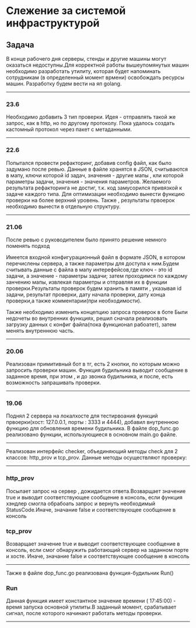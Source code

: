 
# Слежение за системой инфраструктурой
## Задача
В конце рабочего дня серверы, стенды и другие машины могут оказаться недоступны.Для корректной работы вышеупомянутых машин необходимо разработать утилиту, которая будет напоминать сотрудникам (в определенный момент врмени) освобождать ресурсы машин. Разработку будем вести на яп golang. 
___
### 23.6
Необходимо добавить 3 тип проверки. Идея - отправлять такой же запрос, как в http, но по другому протоколу.
Пока удалось создать кастомный протокол через пакет с  метаданными.
___
### 22.6
Попытался провести рефакторинг, добавив config файл, как было задумано после ревью. Данные в файле хранятся в JSON, считываются в мапу, ключи которой id задач, значения - другие мапы , кли которой параметры задачи, значения - значения параметров. Желаемого результата рефакторинга не достиг, т.к. код замусорился привязкой к задаче каждого типа. Для оптимизации необходимо вынести функцию проверки на более верхний уровень. Также , результаты првоерок необходимо вынести в отдельную структуру.
___
### 21.06
После ревью с руководителем  было принято решение немного поменять подход

Имеется входной конфигурационный файл в формате JSON, в котором перечислены сервера, а также параметры для доступа к ним.Будем считывать данные с файла в мапу интерефейсов,где ключ - это id задачи, а значение - параметры задачи; затем проходимся по каждому занчению мапы, извлекая параметры и отправляя их в функции проверки.Результаты проверок будем хранить в памяти , указывая id задачи, результат проверки, дату начала проверки, дату конца проверки,а также комментарии(при необходимости).

Также необходимо изменить концепцию запроса проверок в боте
Были недочеты во внутренних функциях, решил сначала реализовать загрузку данных с конфиг файла(пока функционал рабоатет), затем менять внутреннюю часть.
___
### 20.06
Реализован примитивный бот в тг, есть 2 кнопки, по которым можно запросить проверки машин. Функция будильника выводит сообщение в заданное время, при этом , и до звонка будильника, и после, есть возможность запрашивать проверки.
___
### 19.06
Поднял 2 сервера на локалхосте для тестирвоания функций првоерки(хост: 127.0.0.1, порты : 3333 и 4444), добавил внутреннюю функцию для обновления времени будильника.
В файле dop_func.go реализовано функции, использующиеся в основном main.go файле.
___
Реализован интерфейс checker, объединяющий методы check для 2 классов: http_prov и tcp_prov. Данные методы осуществляют проверку:
___
### http_prov
Посылает запрос на сервер , дожидается ответа.Возварщает значение true и выводит соответствующее сообщение в консоль, если функция хэндлер смогла обрабоать запрос и вернуть необходимый StatusCode.Иначе, значание false и соответствующее сообщение в консоль
### tcp_prov
Возварщает значение true и выводит соответствующее сообщение в консоль, если смог обнаружить работающий сервер на заданном порте и хосте. Иначе, значание false и соответствующее сообщение в консоль
___
Также в файле dop_func.go реализована функция-будильник Run()
### Run
Данная функция имеет константное значение времени ( 17:45:00) - время запуска основной утилиты.В заданный момент, срабатывает сигнал, после которого начинают работать методы проверки.
___